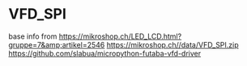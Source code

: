 # VFD_SPI
base info from https://mikroshop.ch/LED_LCD.html?gruppe=7&amp;artikel=2546 https://mikroshop.ch//data/VFD_SPI.zip  https://github.com/slabua/micropython-futaba-vfd-driver
